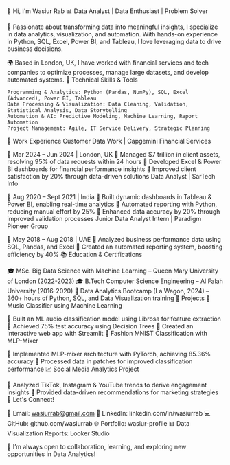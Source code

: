 👋 Hi, I'm Wasiur Rab
📊 Data Analyst | Data Enthusiast | Problem Solver

🚀 Passionate about transforming data into meaningful insights, I specialize in data analytics, visualization, and automation. With hands-on experience in Python, SQL, Excel, Power BI, and Tableau, I love leveraging data to drive business decisions.

🌍 Based in London, UK, I have worked with financial services and tech companies to optimize processes, manage large datasets, and develop automated systems.
🔧 Technical Skills & Tools

    Programming & Analytics: Python (Pandas, NumPy), SQL, Excel (Advanced), Power BI, Tableau
    Data Processing & Visualization: Data Cleaning, Validation, Statistical Analysis, Data Storytelling
    Automation & AI: Predictive Modeling, Machine Learning, Report Automation
    Project Management: Agile, IT Service Delivery, Strategic Planning

💼 Work Experience
Customer Data Work | Capgemini Financial Services

📅 Mar 2024 – Jun 2024 | London, UK
🔹 Managed $7 trillion in client assets, resolving 95% of data requests within 24 hours
🔹 Developed Excel & Power BI dashboards for financial performance insights
🔹 Improved client satisfaction by 20% through data-driven solutions
Data Analyst | SarTech Info

📅 Aug 2020 – Sept 2021 | India
🔹 Built dynamic dashboards in Tableau & Power BI, enabling real-time analytics
🔹 Automated reporting with Python, reducing manual effort by 25%
🔹 Enhanced data accuracy by 20% through improved validation processes
Junior Data Analyst Intern | Paradigm Pioneer Group

📅 May 2018 – Aug 2018 | UAE
🔹 Analyzed business performance data using SQL, Pandas, and Excel
🔹 Created an automated reporting system, boosting efficiency by 40%
📚 Education & Certifications

🎓 MSc. Big Data Science with Machine Learning – Queen Mary University of London (2022-2023)
🎓 B.Tech Computer Science Engineering – Al Falah University (2016-2020)
📜 Data Analytics Bootcamp (La Wagon, 2024) – 360+ hours of Python, SQL, and Data Visualization training
🔬 Projects
🎵 Music Classifier using Machine Learning

🔹 Built an ML audio classification model using Librosa for feature extraction
🔹 Achieved 75% test accuracy using Decision Trees
🔹 Created an interactive web app with Streamlit
👕 Fashion MNIST Classification with MLP-Mixer

🔹 Implemented MLP-mixer architecture with PyTorch, achieving 85.36% accuracy
🔹 Processed data in patches for improved classification performance
📈 Social Media Analytics Project

🔹 Analyzed TikTok, Instagram & YouTube trends to derive engagement insights
🔹 Provided data-driven recommendations for marketing strategies
📩 Let's Connect!

📧 Email: wasiurrab@gmail.com
🔗 LinkedIn: linkedin.com/in/wasiurrab
💻 GitHub: github.com/wasiurrab
🌐 Portfolio: wasiur-profile
📊 Data Visualization Reports: Looker Studio

🚀 I’m always open to collaboration, learning, and exploring new opportunities in Data Analytics!

